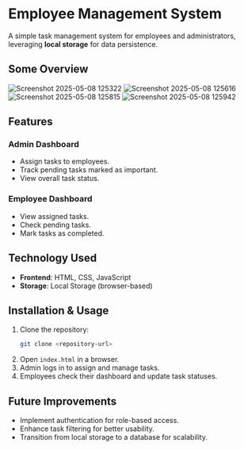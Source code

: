 

# **Employee Management System**  
A simple task management system for employees and administrators, leveraging **local storage** for data persistence.

 ## **Some Overview**
  ![Screenshot 2025-05-08 125322](https://github.com/user-attachments/assets/b9e09453-9369-4eaf-bf94-1d8d24aeb658)
  ![Screenshot 2025-05-08 125616](https://github.com/user-attachments/assets/ce485967-1509-4c01-966e-192cfa7b48c6)
  ![Screenshot 2025-05-08 125815](https://github.com/user-attachments/assets/483b5b22-4c0d-42b1-961f-4975c0019ba3)
  ![Screenshot 2025-05-08 125942](https://github.com/user-attachments/assets/2a4abf24-9ebf-4147-b126-c8cb1cee9cbc)

## **Features**  
### **Admin Dashboard**  
- Assign tasks to employees.  
- Track pending tasks marked as important.  
- View overall task status.  

### **Employee Dashboard**  
- View assigned tasks.  
- Check pending tasks.  
- Mark tasks as completed.  

## **Technology Used**  
- **Frontend**: HTML, CSS, JavaScript  
- **Storage**: Local Storage (browser-based)  

## **Installation & Usage**  
1. Clone the repository:  
   ```sh
   git clone <repository-url>
   ```
2. Open `index.html` in a browser.  
3. Admin logs in to assign and manage tasks.  
4. Employees check their dashboard and update task statuses.  

## **Future Improvements**  
- Implement authentication for role-based access.  
- Enhance task filtering for better usability.  
- Transition from local storage to a database for scalability.

 



  




